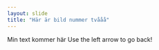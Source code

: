 ```yaml
---
layout: slide
title: "Här är bild nummer tvååå"
---
```

Min text kommer här
Use the left arrow to go back!
